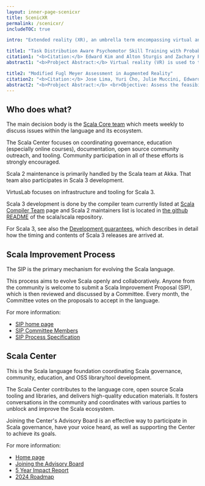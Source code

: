 ```yaml
---
layout: inner-page-scenicxr
title: ScenicXR
permalink: /scenicxr/
includeTOC: true

intro: "Extended reality (XR), an umbrella term encompassing virtual and augmented reality (VR/AR), provides immersive and safe simulated environments to train and test both humans and cyber physical systems (CPS). In this page, we share related work on Scenic in XR, or in short, ScenicXR."

title1: "Task Distribution Aware Psychomotor Skill Training with Probabilistic Programs and Bayesian Knowledge Tracing in Virtual Reality"
citation1: "<b>Citation:</b> Edward Kim and Alton Sturgis and Zachary Pardos and Kyle Cui and James Hu and Yunzhong Xiao and Boxi Fu and Daniel He and Issac Gonzalez and Alberto L. Sangiovanni-Vincentelli and Sanjit A. Seshia and Björn Hartmann, <i>EECS Department, University of California, Berkeley,</i> Technical Report No. UCB/EECS-2024-16"
abstract1: "<b>Probject Abstract:</b> Virtual reality (VR) is used to train psychomotor skills for domains both within VR, e.g. games, and beyond VR, e.g. sports and healthcare. Although it is a common practice to employ variations of tasks to train psychomotor skills, how to algorithmically predict psychomotor skill acquisition given the task variations, or a distribution, has not been investigated. To address this problem, we derive and adapt ideas from intelligent tutoring systems (ITS), a sub-field of learning sciences. We formally model and generate task distributions with physical constraints that are designed by instructors using a probabilistic programming language. We investigate the effectiveness of Bayesian knowledge tracing (BKT) from ITS to predict psychomotor skill acquisition. Our algorithm sequentially sample a task from a probabilistic program, generates it in VR, and updates the BKT prediction using the performance of a user on the task. We conduct a between subject study that compares BKT to self-prediction of skill acquisition. Our study shows that the experimental condition outperforms the control, and BKT contributes to much more consistent learning outcomes than self-prediction."

title2: "Modified Fugl Meyer Assessment in Augmented Reality"
citation2: "<b>Citation:</b> Jose Lima, Yuri Cho, Julie Muccini, Edward Kim, Alan Gallegos, Alton Sturgis, James Hu, Cathy Zhang, Nick Perlich, Sanjit Seshia, Maarten Lansberg, <i>American Academy of Neurology (AAN)</i>, 2024"
abstract2: "<b>Probject Abstract:</b> <br>Objective: Assess the feasibility of the ARPA use for patients with a history of stroke affecting the upper extremity. <br><br> Background: Over 700,000 patients in the US suffer from stroke yearly and about 70% of patients with stroke will experience some degree of arm weakness. Despite the importance of rehabilitation, access to outpatient rehabilitation is often limited by long waitlists and by the need for appointments in person. Home-based rehabilitation is an alternative to increase access. However, methods to accurately track patient progress at home are needed by clinicians to create the plan of care. <br><br> Design/Methods: Based on the original Upper Extremity Fugl-Meyer (FMA-UE) assessment, we developed a virtual version of the FMA-UE (vFMA-UE) with 21 tasks excluding reflexes, implemented using our customized assessment software and an augmented reality headset. The primary outcome of the study was to assess patient tolerance and experience. Two patients with prior stroke underwent an ARPA followed by a standard FMA-UE evaluation by an occupational therapist or physician. Software calibration was allowed between each patient. <br><br> Results: Two patients participated in the initial evaluation. Both patients completed the augmented-reality assessment and reported a positive experience. The first patient scored 37/57 on vFMA-UE and 39/60 on FMA-UE, while the second patient scored 40/57 and 41/60, respectively. Both patients indicated that breaks during the assessment are required. One patient required assistance from another person to adjust the headset, but neither patient required assistance to start the application or complete the assessments. <br><br> Conclusions: In conclusion, based on our preliminary results, our ARPA system successfully delivered a virtual assessment of upper-extremity deficits in patients with stroke, suggesting its feasibility. In the next phases, we plan to assess the correlation between vFMA-UE and FMA-UE with a larger group of patients, demonstrate the accuracy of the system and deliver rehabilitation remotely."
---
```




## Who does what?

The main decision body is the [Scala Core team](/scala-core/) which meets weekly
to discuss issues within the language and its ecosystem.

The Scala Center focuses on coordinating governance, education (especially
online courses), documentation, open source community outreach, and tooling.
Community participation in all of these efforts is strongly encouraged.

Scala 2 maintenance is primarily handled by the Scala team at Akka. That
team also participates in Scala 3 development.

VirtusLab focuses on infrastructure and tooling for Scala 3.

Scala 3 development is done by the compiler team currently listed at
[Scala Compiler Team](/maintainers/) page and Scala 2 maintainers list is
located in [the github README](https://github.com/scala/scala#get-in-touch) of
the scala/scala repository.

For Scala 3, see also the [Development guarantees](/development), which describes
in detail how the timing and contents of Scala 3 releases are arrived at.

## Scala Improvement Process

The SIP is the primary mechanism for evolving the Scala language.

This process aims to evolve Scala openly and collaboratively. Anyone from the community is welcome to submit a Scala Improvement Proposal (SIP), which is then reviewed and discussed by a Committee. Every month, the Committee votes on the proposals to accept in the language.

For more information:

* [SIP home page](https://docs.scala-lang.org/sips/index.html)
* [SIP Committee Members](https://docs.scala-lang.org/sips/process-specification.html#the-sip-committee)
* [SIP Process Specification](https://docs.scala-lang.org/sips/process-specification.html)

## Scala Center

This is the Scala language foundation coordinating Scala governance, community, education, and OSS library/tool development.

The Scala Center contributes to the language core, open source Scala tooling and libraries, and
delivers high-quality education materials. It fosters conversations in the community and coordinates with various parties to unblock and improve the Scala ecosystem.

Joining the Center's Advisory Board is an effective way to participate in Scala governance, have your voice heard, as well as supporting the Center to achieve its goals.

For more information:

* [Home page](https://scala.epfl.ch/)
* [Joining the Advisory Board](https://scala.epfl.ch/corporate-membership.html)
* [5 Year Impact Report](https://scala.epfl.ch/records/first-five-years/)
* [2024 Roadmap](https://www.scala-lang.org/blog/2024/02/06/scala-center-2024-roadmap.html)
